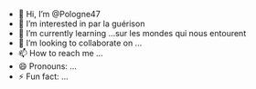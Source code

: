 - 👋 Hi, I’m @Pologne47
- 👀 I’m interested in par la guérison
- 🌱 I’m currently learning ...sur les mondes qui nous entourent
- 💞️ I’m looking to collaborate on ...
- 📫 How to reach me ...
- 😄 Pronouns: ...
- ⚡ Fun fact: ...

<!---
Pologne47/Pologne47 is a ✨ special ✨ repository because its `README.md` (this file) appears on your GitHub profile.
You can click the Preview link to take a look at your changes.
--->
